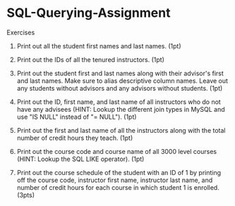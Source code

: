 # SQL-Querying-Assignment

Exercises

1. Print out all the student first names and last names. (1pt)

2. Print out the IDs of all the tenured instructors. (1pt)

3. Print out the student first and last names along with their advisor's first and last names. Make sure to alias descriptive column names. Leave out any students without advisors and any advisors without students. (1pt)

4. Print out the ID, first name, and last name of all instructors who do not have any advisees (HINT: Lookup the different join types in MySQL and use "IS NULL" instead of "= NULL"). (1pt)

5. Print out the first and last name of all the instructors along with the total number of credit hours they teach. (1pt)

6. Print out the course code and course name of all 3000 level courses (HINT: Lookup the SQL LIKE operator). (1pt)

7. Print out the course schedule of the student with an ID of 1 by printing off the course code, instructor first name, instructor last name, and number of credit hours for each course in which student 1 is enrolled. (3pts)
